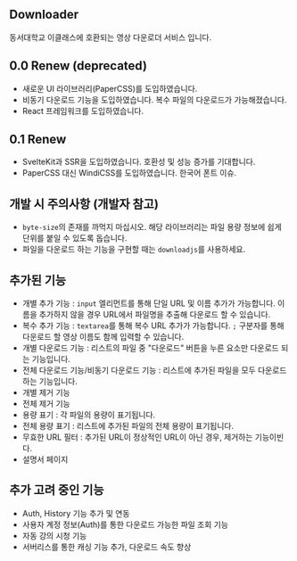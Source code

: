 ## Downloader

동서대학교 이클래스에 호환되는 영상 다운로더 서비스 입니다.

## 0.0 Renew (deprecated)

- 새로운 UI 라이브러리(PaperCSS)를 도입하였습니다.
- 비동기 다운로드 기능을 도입하였습니다. 복수 파일의 다운로드가 가능해졌습니다.
- React 프레임워크를 도입하였습니다.

## 0.1 Renew

- SvelteKit과 SSR을 도입하였습니다. 호환성 및 성능 증가를 기대합니다.
- PaperCSS 대신 WindiCSS를 도입하였습니다. 한국어 폰트 이슈.

## 개발 시 주의사항 (개발자 참고)

- `byte-size`의 존재를 까먹지 마십시오. 해당 라이브러리는 파일 용량 정보에 쉽게 단위를 붙일 수 있도록 돕습니다.
- 파일을 다운로드 하는 기능을 구현할 때는 `downloadjs`를 사용하세요.

## 추가된 기능

- 개별 추가 기능 : `input` 엘리먼트를 통해 단일 URL 및 이름 추가가 가능합니다. 이름을 추가하지 않을 경우 URL에서 파일명을 추출해 다운로드 할 수 있습니다.
- 복수 추가 기능 : `textarea`를 통해 복수 URL 추가가 가능합니다. `;` 구분자를 통해 다운로드 할 영상 이름도 함께 입력할 수 있습니다.
- 개별 다운로드 기능 : 리스트의 파일 중 "다운로드" 버튼을 누른 요소만 다운로드 되는 기능입니다.
- 전체 다운로드 기능/비동기 다운로드 기능 : 리스트에 추가된 파일을 모두 다운로드 하는 기능입니다.
- 개별 제거 기능
- 전체 제거 기능
- 용량 표기 : 각 파일의 용량이 표기됩니다.
- 전체 용량 표기 : 리스트에 추가된 파일의 전체 용량이 표기됩니다.
- 무효한 URL 필터 : 추가된 URL이 정상적인 URL이 아닌 경우, 제거하는 기능이빈다.
- 설명서 페이지

## 추가 고려 중인 기능

- Auth, History 기능 추가 및 연동
- 사용자 계정 정보(Auth)를 통한 다운로드 가능한 파일 조회 기능
- 자동 강의 시청 기능
- 서버리스를 통한 캐싱 기능 추가, 다운로드 속도 향상
